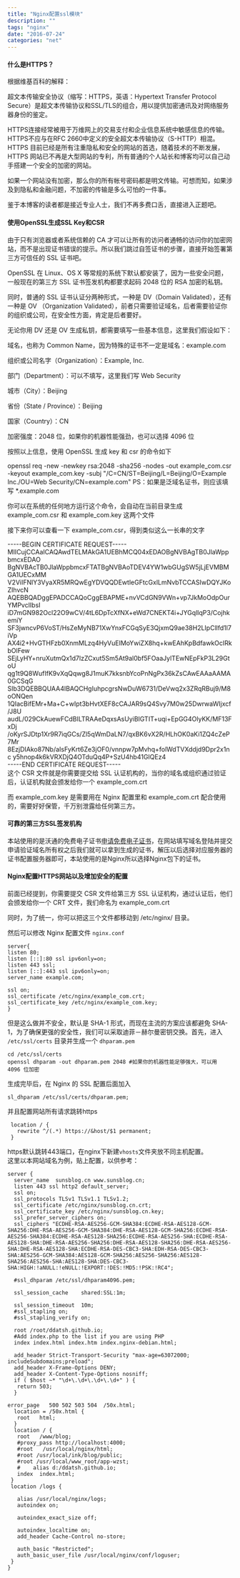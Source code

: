 ```yaml
---
title: "Nginx配置ssl模块"
description: ""
tags: "nginx"    
date: "2016-07-24"
categories: "net"
---
```


#### 什么是HTTPS？

根据维基百科的解释：
  
超文本传输安全协议（缩写：HTTPS，英语：Hypertext Transfer Protocol Secure）是超文本传输协议和SSL/TLS的组合，用以提供加密通讯及对网络服务器身份的鉴定。
<!--more-->
HTTPS连接经常被用于万维网上的交易支付和企业信息系统中敏感信息的传输。HTTPS不应与在RFC 2660中定义的安全超文本传输协议（S-HTTP）相混。
HTTPS 目前已经是所有注重隐私和安全的网站的首选，随着技术的不断发展，HTTPS 网站已不再是大型网站的专利，所有普通的个人站长和博客均可以自己动手搭建一个安全的加密的网站。

如果一个网站没有加密，那么你的所有帐号密码都是明文传输。可想而知，如果涉及到隐私和金融问题，不加密的传输是多么可怕的一件事。

鉴于本博客的读者都是接近专业人士，我们不再多费口舌，直接进入正题吧。


#### 使用OpenSSL生成SSL Key和CSR
由于只有浏览器或者系统信赖的 CA 才可以让所有的访问者通畅的访问你的加密网站，而不是出现证书错误的提示。所以我们跳过自签证书的步骤，直接开始签署第三方可信任的 SSL 证书吧。

OpenSSL 在 Linux、OS X 等常规的系统下默认都安装了，因为一些安全问题，一般现在的第三方 SSL 证书签发机构都要求起码 2048 位的 RSA 加密的私钥。

同时，普通的 SSL 证书认证分两种形式，一种是 DV（Domain Validated），还有一种是 OV （Organization Validated），前者只需要验证域名，后者需要验证你的组织或公司，在安全性方面，肯定是后者要好。

无论你用 DV 还是 OV 生成私钥，都需要填写一些基本信息，这里我们假设如下：

域名，也称为 Common Name，因为特殊的证书不一定是域名：example.com

组织或公司名字（Organization）：Example, Inc.

部门（Department）：可以不填写，这里我们写 Web Security

城市（City）：Beijing

省份（State / Province）：Beijing

国家（Country）：CN

加密强度：2048 位，如果你的机器性能强劲，也可以选择 4096 位

按照以上信息，使用 OpenSSL 生成 key 和 csr 的命令如下

openssl req -new -newkey rsa:2048 -sha256 -nodes -out example_com.csr -keyout example_com.key -subj "/C=CN/ST=Beijing/L=Beijing/O=Example Inc./OU=Web Security/CN=example.com" 
PS：如果是泛域名证书，则应该填写 *.example.com

你可以在系统的任何地方运行这个命令，会自动在当前目录生成 example_com.csr 和 example_com.key 这两个文件

接下来你可以查看一下 example_com.csr，得到类似这么一长串的文字

-----BEGIN CERTIFICATE REQUEST-----
MIICujCCAaICAQAwdTELMAkGA1UEBhMCQ04xEDAOBgNVBAgTB0JlaWppbmcxEDAO 
BgNVBAcTB0JlaWppbmcxFTATBgNVBAoTDEV4YW1wbGUgSW5jLjEVMBMGA1UECxMM 
V2ViIFNlY3VyaXR5MRQwEgYDVQQDEwtleGFtcGxlLmNvbTCCASIwDQYJKoZIhvcN 
AQEBBQADggEPADCCAQoCggEBAPME+nvVCdGN9VWn+vp7JkMoOdpOurYMPvclIbsI 
iD7mGN982Ocl22O9wCV/4tL6DpTcXfNX+eWd7CNEKT4i+JYGqllqP3/CojhkemiY 
SF3jwncvP6VoST/HsZeMyNB71XwYnxFCGqSyE3QjxmQ9ae38H2LIpCllfd1l7iVp 
AX4i2+HvGTHFzb0XnmMLzq4HyVuEIMoYwiZX8hq+kwEAhKpBdfawkOcIRkbOlFew 
SEjLyHY+nruXutmQx1d7lzZCxut5Sm5At9al0bf5FOaaJylTEwNEpFkP3L29GtoU 
qg1t9Q8WufIfK9vXqQqwg8J1muK7kksnbYcoPnNgPx36kZsCAwEAAaAAMA0GCSqG 
SIb3DQEBBQUAA4IBAQCHgIuhpcgrsNwDuW6731/DeVwq2x3ZRqRBuj9/M8oONQen 
1QIacBifEMr+Ma+C+wIpt3bHvtXEF8cCAJAR9sQ4Svy7M0w25DwrwaWIjxcf/J8U 
audL/029CkAuewFCdBILTRAAeDqxsAsUyiBIGTIT+uqi+EpGG4OlyKK/MF13FxDj 
/oKyrSJDtp1Xr9R7iqGCs/Zl5qWmDaLN7/qxBK6vX2R/HLhOK0aKi1ZQ4cZeP7Mr
8EzjDIAko87Nb/aIsFyKrt6Ze3jOF0/vnnpw7pMvhq+folWdTVXddjd9Dpr2x1nc 
y5hnop4k6kVRXDjQ4OTduQq4P+SzU4hb41GIQEz4   
-----END CERTIFICATE REQUEST-----  
这个 CSR 文件就是你需要提交给 SSL 认证机构的，当你的域名或组织通过验证后，认证机构就会颁发给你一个 example_com.crt

而 example_com.key 是需要用在 Nginx 配置里和 example_com.crt 配合使用的，需要好好保管，千万别泄露给任何第三方。   


#### 可靠的第三方SSL签发机构

本站使用的是沃通的免费电子证书[申请免费电子证书](https://buy.wosign.com/free/)，在网站填写域名登陆并提交申请验证域名所有权之后我们就可以拿到生成的证书，解压以后选择对应服务器的证书配置服务器即可，本站使用的是Nginx所以选择Nginx包下的证书。

#### Nginx配置HTTPS网站以及增加安全的配置

前面已经提到，你需要提交 CSR 文件给第三方 SSL 认证机构，通过认证后，他们会颁发给你一个 CRT 文件，我们命名为 example_com.crt  

同时，为了统一，你可以把这三个文件都移动到 /etc/nginx/ 目录。  

然后可以修改 Nginx 配置文件 `nginx.conf` 

```
server{  
listen 80;  
listen [::]:80 ssl ipv6only=on;  
listen 443 ssl;  
listen [::]:443 ssl ipv6only=on;  
server_name example.com;  

ssl on;  
ssl_certificate /etc/nginx/example_com.crt;  
ssl_certificate_key /etc/nginx/example_com.key;  
}
```   

但是这么做并不安全，默认是 SHA-1 形式，而现在主流的方案应该都避免 SHA-1，为了确保更强的安全性，我们可以采取迪菲－赫尔曼密钥交换。首先，进入 `/etc/ssl/certs` 目录并生成一个 `dhparam.pem`    

```
cd /etc/ssl/certs 
openssl dhparam -out dhparam.pem 2048 #如果你的机器性能足够强大，可以用 4096 位加密
```  

生成完毕后，在 Nginx 的 SSL 配置后面加入  
 
```
sl_dhparam /etc/ssl/certs/dhparam.pem;
```   

并且配置网站所有请求跳转https  

```
 location / {  
   rewrite ^/(.*) https://&host/$1 permanent;  
 }
```
    
https默认跳转443端口，在nginx下新建`vhosts`文件夹放不同主机配置。  
这里以本网站域名为例，贴上配置，以供参考： 
 
```
server {  
  server_name  sunsblog.cn www.sunsblog.cn;  
  listen 443 ssl http2 default_server;  
  ssl on;  
  ssl_protocols TLSv1 TLSv1.1 TLSv1.2;  
  ssl_certificate /etc/nginx/sunsblog.cn.crt;  
  ssl_certificate_key /etc/nginx/sunsblog.cn.key;  
  ssl_prefer_server_ciphers on;  
  ssl_ciphers "ECDHE-RSA-AES256-GCM-SHA384:ECDHE-RSA-AES128-GCM-SHA256:DHE-RSA-AES256-GCM-SHA384:DHE-RSA-AES128-GCM-SHA256:ECDHE-RSA-AES256-SHA384:ECDHE-RSA-AES128-SHA256:ECDHE-RSA-AES256-SHA:ECDHE-RSA-AES128-SHA:DHE-RSA-AES256-SHA256:DHE-RSA-AES128-SHA256:DHE-RSA-AES256-SHA:DHE-RSA-AES128-SHA:ECDHE-RSA-DES-CBC3-SHA:EDH-RSA-DES-CBC3-SHA:AES256-GCM-SHA384:AES128-GCM-SHA256:AES256-SHA256:AES128-SHA256:AES256-SHA:AES128-SHA:DES-CBC3-SHA:HIGH:!aNULL:!eNULL:!EXPORT:!DES:!MD5:!PSK:!RC4";  

  #ssl_dhparam /etc/ssl/dhparam4096.pem;  

  ssl_session_cache    shared:SSL:1m;  

  ssl_session_timeout  10m;  
  #ssl_stapling on;  
  #ssl_stapling_verify on;  

  root /root/ddatsh.github.io;  
  #Add index.php to the list if you are using PHP  
  index index.html index.htm index.nginx-debian.html;  
 
  add_header Strict-Transport-Security "max-age=63072000;   includeSubdomains;preload";  
  add_header X-Frame-Options DENY;  
  add_header X-Content-Type-Options nosniff;  
  if ( $host ~* "\d+\.\d+\.\d+\.\d+" ) {  
   return 503;
  }

error_page   500 502 503 504  /50x.html;
  location = /50x.html {
   root   html;
  }
  location / {
   root   /www/blog;
   #proxy_pass http://localhost:4000;
   #root   /usr/local/nginx/html;
   #root /usr/local/ink/blog/public;
   #root /usr/local/www_root/app-wzst;
   #    alias d:/ddatsh.github.io;
   index  index.html;
 }
 location /logs {

   alias /usr/local/nginx/logs;
   autoindex on;

   autoindex_exact_size off;

   autoindex_localtime on;
   add_header Cache-Control no-store;

   auth_basic "Restricted";
   auth_basic_user_file /usr/local/nginx/conf/loguser;
 }
}
```